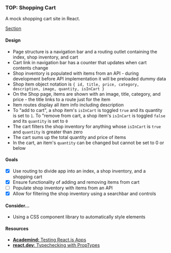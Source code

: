 ### TOP: Shopping Cart
A mock shopping cart site in React.

[Section](https://www.theodinproject.com/lessons/node-path-react-new-shopping-cart)

#### Design
- Page structure is a navigation bar and a routing outlet containing the index, shop inventory, and cart
- Cart link in navigation bar has a counter that updates when cart contents change
- Shop inventory is populated with items from an API - during development before API implementation it will be preloaded dummy data
- Shop item object notation is `{ id, title, price, category, description, image, quantity, isInCart }`
- On the Shop page, items are shown with an image, title, category, and price - the title links to a route just for the item
- Item routes display all item info including description
- To "add to cart", a shop item's `isInCart` is toggled `true` and its quantity is set to `1`. To "remove from cart, a shop item's `isInCart` is toggled `false` and its `quantity` is set to `0`
- The cart filters the shop inventory for anything whose `isInCart` is `true` and `quantity` is greater than zero
- The cart sums up the total quantity and price of items
- In the cart, an item's `quantity` can be changed but cannot be set to 0 or below

#### Goals
* [x] Use routing to divide app into an index, a shop inventory, and a shopping cart
* [x] Ensure functionality of adding and removing items from cart
* [ ] Populate shop inventory with items from an API
* [x] Allow for filtering the shop inventory using a searchbar and controls

#### Consider...
- Using a CSS component library to automatically style elements

#### Resources
- [**Academind:** Testing React.js Apps](https://academind.com/tutorials/testing-react-apps)
- [**react.dev**: Typechecking with PropTypes](https://legacy.reactjs.org/docs/typechecking-with-proptypes.html#proptypes)
